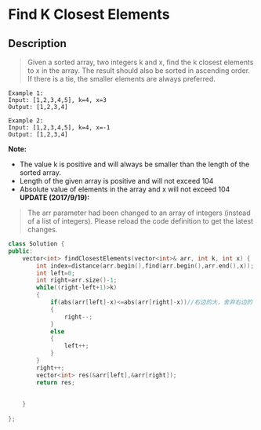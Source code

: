 # Find K Closest Elements

## Description
> Given a sorted array, two integers k and x, find the k closest elements to x in the array. The result should also be sorted in ascending order. If there is a tie, the smaller elements are always preferred.
```
Example 1:
Input: [1,2,3,4,5], k=4, x=3
Output: [1,2,3,4]
```
```
Example 2:
Input: [1,2,3,4,5], k=4, x=-1
Output: [1,2,3,4]
```
**Note:**
- The value k is positive and will always be smaller than the length of the sorted array.
- Length of the given array is positive and will not exceed 104
- Absolute value of elements in the array and x will not exceed 104
**UPDATE (2017/9/19):**
> The arr parameter had been changed to an array of integers (instead of a list of integers). Please reload the code definition to get the latest changes.

```c++
class Solution {
public:
    vector<int> findClosestElements(vector<int>& arr, int k, int x) {
        int index=distance(arr.begin(),find(arr.begin(),arr.end(),x));
        int left=0;
        int right=arr.size()-1;
        while((right-left+1)>k)
        {
            if(abs(arr[left]-x)<=abs(arr[right]-x))//右边的大，舍弃右边的
            {
                right--;
            }
            else 
            {
                left++;
            }
        }
        right++;
        vector<int> res(&arr[left],&arr[right]);
        return res;
        
        
    }
    
};
```
